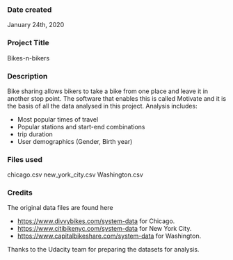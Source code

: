  ### Date created
January 24th, 2020
### Project Title
Bikes-n-bikers

### Description
Bike sharing allows bikers to take a bike from one place and leave it in another stop point.
The software that enables this is called Motivate and it is the basis of all the data analysed in this project.
Analysis includes:
- Most popular times of travel
- Popular stations and start-end combinations
- trip duration
- User demographics (Gender, Birth year)


### Files used
chicago.csv
new_york_city.csv
Washington.csv


### Credits
The original data files are found here
- https://www.divvybikes.com/system-data for Chicago.
- https://www.citibikenyc.com/system-data for New York City.
- https://www.capitalbikeshare.com/system-data for Washington.

Thanks to the Udacity team for preparing the datasets for analysis.

